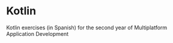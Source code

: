 # Kotlin
 Kotlin exercises (in Spanish) for the second year of Multiplatform Application Development
